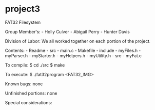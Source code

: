 # project3
FAT32 Filesystem

Group Member's:
	- Holly Culver
	- Abigail Perry
	- Hunter Davis
	
Division of Labor:
We all worked together on each portion of the project.

Contents:
	- Readme
	- src
		- main.c
		- Makefile
		- include
			- myFiles.h
			- myParser.h
			- myStarter.h
			- myHelpers.h
			- myUtility.h
		- src
			- myFat.c

To compile:
	$ cd ./src
	$ make

To execute:
	$ ./fat32program <FAT32_IMG>

Known bugs:
none

Unfinished portions:
none

Special considerations:
